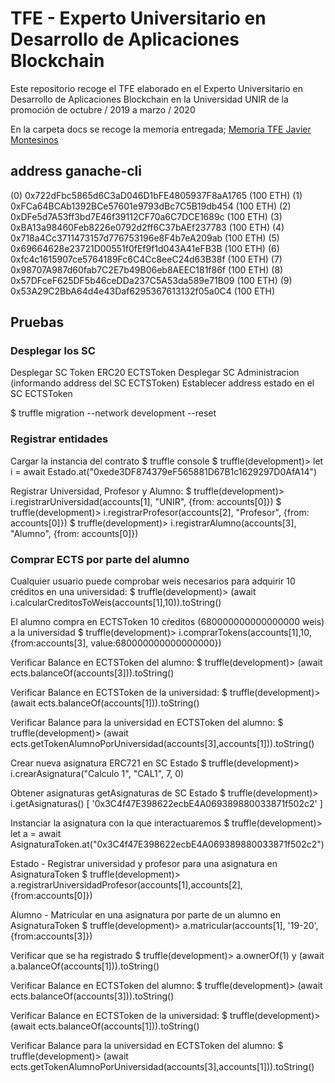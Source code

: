 # TFE - Experto Universitario en Desarrollo de Aplicaciones Blockchain

Este repositorio recoge el TFE elaborado en el Experto Universitario en Desarrollo de Aplicaciones Blockchain en la Universidad UNIR de la promoción de octubre / 2019 a marzo / 2020

En la carpeta docs se recoge la memoria entregada; [Memoria TFE Javier Montesinos](https://github.com/fjmontesinos/unir-tfe-open-zeppelin/tree/master/docs)

## address ganache-cli

(0) 0x722dFbc5865d6C3aD046D1bFE4805937F8aA1765 (100 ETH)
(1) 0xFCa64BCAb1392BCe57601e9793dBc7C5B19db454 (100 ETH)
(2) 0xDFe5d7A53ff3bd7E46f39112CF70a6C7DCE1689c (100 ETH)
(3) 0xBA13a98460Feb8226e0792d2ff6C37bAEf237783 (100 ETH)
(4) 0x718a4Cc3711473157d776753196e8F4b7eA209ab (100 ETH)
(5) 0x69664628e23721D00551f0fEf9f1d043A41eFB3B (100 ETH)
(6) 0xfc4c1615907ce5764189Fc6C4Cc8eeC24d63B38f (100 ETH)
(7) 0x98707A987d60fab7C2E7b49B06eb8AEEC181f86f (100 ETH)
(8) 0x57DFceF625DF5b46ceDDa237C5A53da589e71B09 (100 ETH)
(9) 0x53A29C2BbA64d4e43Daf6295367613132f05a0C4 (100 ETH)

## Pruebas

### Desplegar los SC
Desplegar SC Token ERC20 ECTSToken
Desplegar SC Administracion (informando address del SC ECTSToken)
Establecer address estado en el SC ECTSToken

$ truffle migration --network development --reset

### Registrar entidades
Cargar la instancia del contrato
$ truffle console
$ truffle(development)> let i = await Estado.at("0xede3DF874379eF565881D67B1c1629297D0AfA14")

Registrar Universidad, Profesor y Alumno: 
$ truffle(development)> i.registrarUniversidad(accounts[1], "UNIR", {from: accounts[0]})
$ truffle(development)> i.registrarProfesor(accounts[2], "Profesor", {from: accounts[0]})
$ truffle(development)> i.registrarAlumno(accounts[3], "Alumno", {from: accounts[0]})

### Comprar ECTS por parte del alumno
Cualquier usuario puede comprobar weis necesarios para adquirir 10 créditos en una universidad: 
$ truffle(development)> (await i.calcularCreditosToWeis(accounts[1],10)).toString()

El alumno compra en ECTSToken 10 cŕeditos (680000000000000000 weis) a la universidad
$ truffle(development)> i.comprarTokens(accounts[1],10, {from:accounts[3], value:680000000000000000})

Verificar Balance en ECTSToken del alumno: 
$ truffle(development)> (await ects.balanceOf(accounts[3])).toString()

Verificar Balance en ECTSToken de la universidad: 
$ truffle(development)> (await ects.balanceOf(accounts[1])).toString()

Verificar Balance para la universidad en ECTSToken del alumno: 
$ truffle(development)> (await ects.getTokenAlumnoPorUniversidad(accounts[3],accounts[1])).toString()

Crear nueva asignatura ERC721 en SC Estado
$ truffle(development)> i.crearAsignatura("Calculo 1", "CAL1", 7, 0)

Obtener asignaturas getAsignaturas de SC Estado
$ truffle(development)> i.getAsignaturas() 
[ '0x3C4f47E398622ecbE4A069389880033871f502c2' ]

Instanciar la asignatura con la que interactuaremos
$ truffle(development)> let a = await AsignaturaToken.at("0x3C4f47E398622ecbE4A069389880033871f502c2")

Estado - Registrar universidad y profesor para una asignatura en AsignaturaToken
$ truffle(development)> a.registrarUniversidadProfesor(accounts[1],accounts[2], {from:accounts[0]})

Alumno - Matricular en una asignatura por parte de un alumno en AsignaturaToken
$ truffle(development)> a.matricular(accounts[1], '19-20', {from:accounts[3]})

Verificar que se ha registrado
$ truffle(development)> a.ownerOf(1) y (await a.balanceOf(accounts[1])).toString()

Verificar Balance en ECTSToken del alumno: 
$ truffle(development)> (await ects.balanceOf(accounts[3])).toString()

Verificar Balance en ECTSToken de la universidad: 
$ truffle(development)> (await ects.balanceOf(accounts[1])).toString()

Verificar Balance para la universidad en ECTSToken del alumno: 
$ truffle(development)> (await ects.getTokenAlumnoPorUniversidad(accounts[3],accounts[1])).toString()
